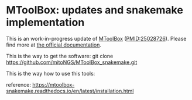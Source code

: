 # MToolBox: updates and snakemake implementation

This is an work-in-progress update of [MToolBox](https://github.com/mitoNGS/MToolBox) ([PMID:25028726](https://pubmed.ncbi.nlm.nih.gov/25028726/)). Please find more at [the official documentation](https://mtoolbox-snakemake.readthedocs.io/en/sept_2020_doc/index.html).

This is the way to get the software:
git clone https://github.com/mitoNGS/MToolBox_snakemake.git

This is the way how to use this tools:


reference: 
https://mtoolbox-snakemake.readthedocs.io/en/latest/installation.html
